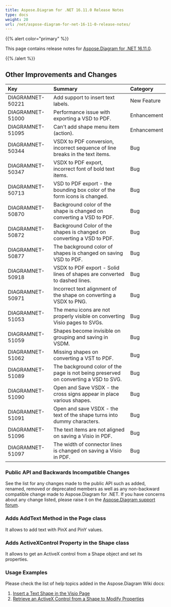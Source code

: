 ```yaml
---
title: Aspose.Diagram for .NET 16.11.0 Release Notes
type: docs
weight: 20
url: /net/aspose-diagram-for-net-16-11-0-release-notes/
---
```


{{% alert color="primary" %}} 

This page contains release notes for [Aspose.Diagram for .NET 16.11.0](https://www.nuget.org/packages/Aspose.Diagram/16.11.0).

{{% /alert %}} 
## **Other Improvements and Changes**

|**Key**|**Summary**|**Category**|
| :- | :- | :- |
|DIAGRAMNET-50221|Add support to insert text labels.|New Feature|
|DIAGRAMNET-51000|Performance issue with exporting a VSD to PDF.|Enhancement|
|DIAGRAMNET-51095|Can't add shape menu item (action).|Enhancement|
|DIAGRAMNET-50344|VSDX to PDF conversion, incorrect sequence of line breaks in the text items.|Bug|
|DIAGRAMNET-50347|VSDX to PDF export, incorrect font of bold text items.|Bug|
|DIAGRAMNET-50713|VSD to PDF export - the bounding box color of the form icons is changed.|Bug|
|DIAGRAMNET-50870|Background color of the shape is changed on converting a VSD to PDF.|Bug|
|DIAGRAMNET-50872|Background Color of the shapes is changed on converting a VSD to PDF.|Bug|
|DIAGRAMNET-50877|The background color of shapes is changed on saving VSD to PDF.|Bug|
|DIAGRAMNET-50918|VSDX to PDF export - Solid lines of shapes are converted to dashed lines.|Bug|
|DIAGRAMNET-50971|Incorrect text alignment of the shape on converting a VSDX to PNG.|Bug|
|DIAGRAMNET-51053|The menu icons are not properly visible on converting Visio pages to SVGs.|Bug|
|DIAGRAMNET-51059|Shapes become invisible on grouping and saving in VSDM.|Bug|
|DIAGRAMNET-51062|Missing shapes on converting a VST to PDF.|Bug|
|DIAGRAMNET-51089|The background color of the page is not being preserved on converting a VSD to SVG.|Bug|
|DIAGRAMNET-51090|Open and Save VSDX - the cross signs appear in place various shapes.|Bug|
|DIAGRAMNET-51091|Open and save VSDX - the text of the shape turns into dummy characters.|Bug|
|DIAGRAMNET-51096|The text items are not aligned on saving a Visio in PDF.|Bug|
|DIAGRAMNET-51097|The width of connector lines is changed on saving a Visio in PDF.|Bug|
### **Public API and Backwards Incompatible Changes**
See the list for any changes made to the public API such as added, renamed, removed or deprecated members as well as any non-backward compatible change made to Aspose.Diagram for .NET. If you have concerns about any change listed, please raise it on the [Aspose.Diagram support forum](https://forum.aspose.com/c/diagram/17).
### **Adds AddText Method in the Page class**
It allows to add text with PinX and PinY values.
### **Adds ActiveXControl Property in the Shape class**
It allows to get an ActiveX control from a Shape object and set its properties.
### **Usage Examples**
Please check the list of help topics added in the Aspose.Diagram Wiki docs:

1. [Insert a Text Shape in the Visio Page](/diagram/net/working-with-text/#insert-a-text-shape-in-the-visio-page)
1. [Retrieve an ActiveX Control from a Shape to Modify Properties](/diagram/net/retrieve-an-activex-control-from-a-shape-object-to-modify-properties/)
